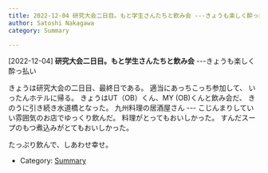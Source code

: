 ```yaml
---
title: 2022-12-04 研究大会二日目。もと学生さんたちと飲み会 ---きょうも楽しく酔っ払い
author: Satoshi Nakagawa
category: Summary

---
```


[2022-12-04] **研究大会二日目。もと学生さんたちと飲み会**  ---きょうも楽しく酔っ払い

 きょうは研究大会の二日目、最終日である。
適当にあっちこっち参加して、
いったんホテルに帰る。
きょうはUT（OB）くん、MY (OB)くんと飲み会だ、
きのうに引き続き水道橋となった。
九州料理の居酒屋さん ---
こじんまりしていい雰囲気のお店でゆっくり飲んだ。
料理がとってもおいしかった。
すんだスープのもつ煮込みがとてもおいしかった。

 たっぷり飲んで、しあわせ幸せ。

- Category: [Summary](https://merapano.github.io/categories.html#Summary)


